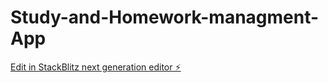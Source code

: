 # Study-and-Homework-managment-App

[Edit in StackBlitz next generation editor ⚡️](https://stackblitz.com/~/github.com/Shadowstrike17/Study-and-Homework-managment-App)